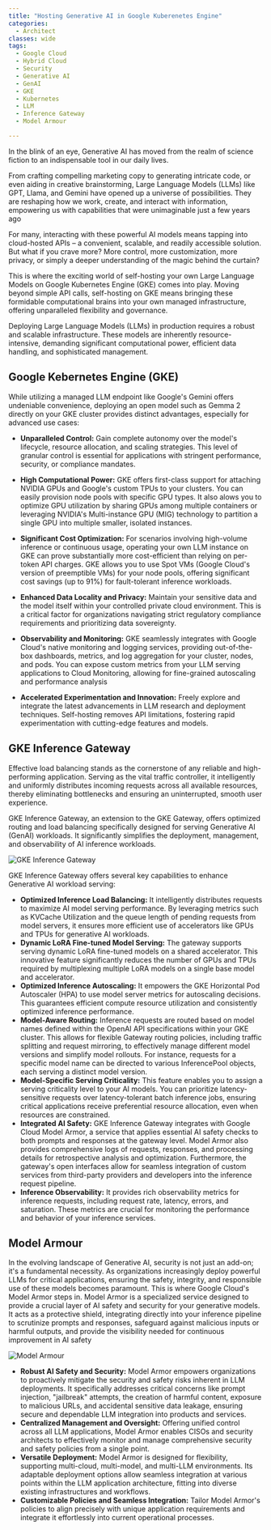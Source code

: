 ```yaml
---
title: "Hosting Generative AI in Google Kuberenetes Engine"
categories:
  - Architect
classes: wide
tags:
  - Google Cloud
  - Hybrid Cloud
  - Security
  - Generative AI
  - GenAI
  - GKE
  - Kubernetes
  - LLM
  - Inference Gateway
  - Model Armour 

---
```


In the blink of an eye, Generative AI has moved from the realm of science fiction to an indispensable tool in our daily lives. 

From crafting compelling marketing copy to generating intricate code, or even aiding in creative brainstorming, Large Language Models (LLMs) like GPT, Llama, and Gemini have opened up a universe of possibilities. They are reshaping how we work, create, and interact with information, empowering us with capabilities that were unimaginable just a few years ago

For many, interacting with these powerful AI models means tapping into cloud-hosted APIs – a convenient, scalable, and readily accessible solution. But what if you crave more? More control, more customization, more privacy, or simply a deeper understanding of the magic behind the curtain?

This is where the exciting world of self-hosting your own Large Language Models on Google Kubernetes Engine (GKE) comes into play. Moving beyond simple API calls, self-hosting on GKE means bringing these formidable computational brains into your own managed infrastructure, offering unparalleled flexibility and governance.

Deploying Large Language Models (LLMs) in production requires a robust and scalable infrastructure. These models are inherently resource-intensive, demanding significant computational power, efficient data handling, and sophisticated management. 

## Google Kebernetes Engine (GKE)

While utilizing a managed LLM endpoint like Google's Gemini offers undeniable convenience, deploying an open model such as Gemma 2 directly on your GKE cluster provides distinct advantages, especially for advanced use cases:

* **Unparalleled Control:** Gain complete autonomy over the model's lifecycle, resource allocation, and scaling strategies. This level of granular control is essential for applications with stringent performance, security, or compliance mandates.

* **High Computational Power:** GKE offers first-class support for attaching NVIDIA GPUs and Google's custom TPUs to your clusters. You can easily provision node pools with specific GPU types. It also alows you to optimize GPU utilization by sharing GPUs among multiple containers or leveraging NVIDIA's Multi-instance GPU (MIG) technology to partition a single GPU into multiple smaller, isolated instances.

* **Significant Cost Optimization:** For scenarios involving high-volume inference or continuous usage, operating your own LLM instance on GKE can prove substantially more cost-efficient than relying on per-token API charges. GKE allows you to use Spot VMs (Google Cloud's version of preemptible VMs) for your node pools, offering significant cost savings (up to 91%) for fault-tolerant inference workloads.

* **Enhanced Data Locality and Privacy:** Maintain your sensitive data and the model itself within your controlled private cloud environment. This is a critical factor for organizations navigating strict regulatory compliance requirements and prioritizing data sovereignty.

*  **Observability and Monitoring:** GKE seamlessly integrates with Google Cloud's native monitoring and logging services, providing out-of-the-box dashboards, metrics, and log aggregation for your cluster, nodes, and pods. You can expose custom metrics from your LLM serving applications to Cloud Monitoring, allowing for fine-grained autoscaling and performance analysis

* **Accelerated Experimentation and Innovation:** Freely explore and integrate the latest advancements in LLM research and deployment techniques. Self-hosting removes API limitations, fostering rapid experimentation with cutting-edge features and models.

## GKE Inference Gateway

Effective load balancing stands as the cornerstone of any reliable and high-performing application. Serving as the vital traffic controller, it intelligently and uniformly distributes incoming requests across all available resources, thereby eliminating bottlenecks and ensuring an uninterrupted, smooth user experience.

GKE Inference Gateway, an extension to the GKE Gateway, offers optimized routing and load balancing specifically designed for serving Generative AI (GenAI) workloads. It significantly simplifies the deployment, management, and observability of AI inference workloads.

![GKE Inference Gateway](https://cloud.google.com/static/kubernetes-engine/images/request-flow.png)

GKE Inference Gateway offers several key capabilities to enhance Generative AI workload serving:

* **Optimized Inference Load Balancing:** It intelligently distributes requests to maximize AI model serving performance. By leveraging metrics such as KVCache Utilization and the queue length of pending requests from model servers, it ensures more efficient use of accelerators like GPUs and TPUs for generative AI workloads.
* **Dynamic LoRA Fine-tuned Model Serving:** The gateway supports serving dynamic LoRA fine-tuned models on a shared accelerator. This innovative feature significantly reduces the number of GPUs and TPUs required by multiplexing multiple LoRA models on a single base model and accelerator.
* **Optimized Inference Autoscaling:** It empowers the GKE Horizontal Pod Autoscaler (HPA) to use model server metrics for autoscaling decisions. This guarantees efficient compute resource utilization and consistently optimized inference performance.
* **Model-Aware Routing:** Inference requests are routed based on model names defined within the OpenAI API specifications within your GKE cluster. This allows for flexible Gateway routing policies, including traffic splitting and request mirroring, to effectively manage different model versions and simplify model rollouts. For instance, requests for a specific model name can be directed to various InferencePool objects, each serving a distinct model version.
* **Model-Specific Serving Criticality:** This feature enables you to assign a serving criticality level to your AI models. You can prioritize latency-sensitive requests over latency-tolerant batch inference jobs, ensuring critical applications receive preferential resource allocation, even when resources are constrained.
* **Integrated AI Safety:** GKE Inference Gateway integrates with Google Cloud Model Armor, a service that applies essential AI safety checks to both prompts and responses at the gateway level. Model Armor also provides comprehensive logs of requests, responses, and processing details for retrospective analysis and optimization. Furthermore, the gateway's open interfaces allow for seamless integration of custom services from third-party providers and developers into the inference request pipeline.
* **Inference Observability:** It provides rich observability metrics for inference requests, including request rate, latency, errors, and saturation. These metrics are crucial for monitoring the performance and behavior of your inference services.

## Model Armour

In the evolving landscape of Generative AI, security is not just an add-on; it's a fundamental necessity. As organizations increasingly deploy powerful LLMs for critical applications, ensuring the safety, integrity, and responsible use of these models becomes paramount. This is where Google Cloud's Model Armor steps in. Model Armor is a specialized service designed to provide a crucial layer of AI safety and security for your generative models. It acts as a protective shield, integrating directly into your inference pipeline to scrutinize prompts and responses, safeguard against malicious inputs or harmful outputs, and provide the visibility needed for continuous improvement in AI safety

![Model Armour](https://cloud.google.com/static/security-command-center/images/model-armor-architecture.svg)

* **Robust AI Safety and Security:** Model Armor empowers organizations to proactively mitigate the security and safety risks inherent in LLM deployments. It specifically addresses critical concerns like prompt injection, "jailbreak" attempts, the creation of harmful content, exposure to malicious URLs, and accidental sensitive data leakage, ensuring secure and dependable LLM integration into products and services.
* **Centralized Management and Oversight:** Offering unified control across all LLM applications, Model Armor enables CISOs and security architects to effectively monitor and manage comprehensive security and safety policies from a single point.
* **Versatile Deployment:** Model Armor is designed for flexibility, supporting multi-cloud, multi-model, and multi-LLM environments. Its adaptable deployment options allow seamless integration at various points within the LLM application architecture, fitting into diverse existing infrastructures and workflows.
* **Customizable Policies and Seamless Integration:** Tailor Model Armor's policies to align precisely with unique application requirements and integrate it effortlessly into current operational processes.
